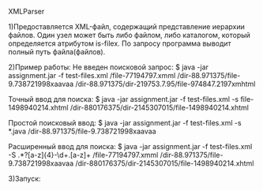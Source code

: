XMLParser


1)Предоставляется XML-файл, содержащий представление иерархии файлов. Один узел может быть либо файлом, либо каталогом, который определяется атрибутом is-filex.
По запросу программа выводит полный путь файла(файлов).

2)Пример работы:
Не введен поисковой запрос:
$ java -jar assignment.jar -f test-files.xml
/file-77194797.xmml
/dir-88.971375/file-9.738721998xaavaa
/dir-88.971375/dir-219753.7.95/file-974847.2197xmhtml

Точный ввод для поиска:
$ java -jar assignment.jar -f test-files.xml -s file-1498940214.xhtml
/dir-880176375/dir-2145307015/file-1498940214.xhtml

Простой поисковый ввод:
$ java -jar assignment.jar -f test-files.xml -s *.java
/dir-88.971375/file-9.738721998xaavaa

Расширенный ввод для поиска:
$ java -jar assignment.jar -f test-files.xml -S .*?[a-z]{4}-\d+\.[a-z]+
/file-77194797.xmml
/dir-88.971375/file-9.738721998xaavaa
/dir-880176375/dir-2145307015/file-1498940214.xhtml

3)Запуск:

